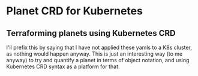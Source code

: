 # Planet CRD for Kubernetes

## Terraforming planets using Kubernetes CRD

I'll prefix this by saying that I have not applied these yamls to a K8s cluster, as nothing would happen anyway.
This is just an interesting way (to me anyway) to try and quantify a planet in terms of object notation, and using Kubernetes CRD syntax as a platform for that.


